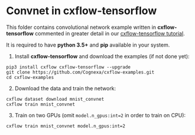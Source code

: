 # Convnet in cxflow-tensorflow
This folder contains convolutional network example written in **cxflow-tensorflow**
commented in greater detail in our [cxflow-tensorflow tutorial](https://tensorflow.cxflow.org/tutorial.html).

It is required to have **python 3.5+** and **pip** available in your system.

1. Install **cxflow-tensorflow** and download the examples (if not done yet):
```
pip3 install cxflow cxflow-tensorflow --upgrade
git clone https://github.com/Cognexa/cxflow-examples.git
cd cxflow-examples
```

2. Download the data and train the network:
```
cxflow dataset download mnist_convnet
cxflow train mnist_convnet
```

3. Train on two GPUs (omit `model.n_gpus:int=2` in order to train on CPU):
```
cxflow train mnist_convnet model.n_gpus:int=2
```
